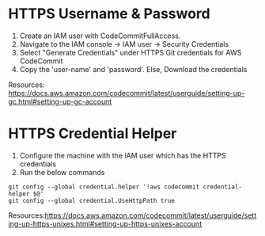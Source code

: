 # HTTPS Username & Password
1) Create an IAM user with CodeCommitFullAccess.
2) Navigate to the IAM console -> IAM user -> Security Credentials 
3) Select "Generate Credentials" under HTTPS Git credentials for AWS CodeCommit
4) Copy the 'user-name' and 'password'. Else, Download the credentials

Resources: https://docs.aws.amazon.com/codecommit/latest/userguide/setting-up-gc.html#setting-up-gc-account

# HTTPS Credential Helper

1) Configure the machine with the IAM user which has the HTTPS credentials
2) Run the below commands 

```
git config --global credential.helper '!aws codecommit credential-helper $@'
git config --global credential.UseHttpPath true
```

Resources:https://docs.aws.amazon.com/codecommit/latest/userguide/setting-up-https-unixes.html#setting-up-https-unixes-account